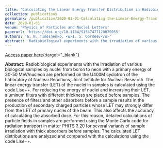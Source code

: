 ```yaml
---
title: "Calculating the Linear Energy Transfer Distribution in Radiobiological Experiments on the U400M Cyclotron"
collection: publications
permalink: /publication/2020-01-01-Calculating-the-Linear-Energy-Transfer-Distribution-in-Radiobiological-Experiments-on-the-U400M-Cyclotron
date: 2020-01-01
venue: 'Physics of Particles and Nuclei Letters'
paperurl: 'https://doi.org/10.1134/S1547477120070055'
authors: 'G. N. Timoshenko, <u>I. S. Gordeev</u>'
abstract: 'Radiobiological experiments with the irradiation of various biological samples by nuclei from boron to neon with a primary energy of 30-50 MeV/nucleon are performed on the U400M cyclotron of the Laboratory of Nuclear Reactions, Joint Institute for Nuclear Research. The linear energy transfer (LET) of the nuclei in samples is calculated using the code Lise++. For reducing the energy of nuclei and increasing their LET, aluminum filters with different thickness are placed before samples. The presence of filters and other absorbers before a sample results in the production of secondary charged particles whose LET may strongly differ from the LET of primary nuclei of the beam. This also affects the accuracy of calculating the absorbed dose. For this reason, detailed calculations of particle fields in samples are performed using the Monte Carlo code for radiation transport in matter PHITS 3.20 for several variants of sample irradiation with thick absorbers before samples. The calculated LET distributions are analyzed and compared with the calculations using the code Lise++.'
---
```


[Access paper here](https://doi.org/10.1134/S1547477120070055){:target="_blank"}

**Abstract:** Radiobiological experiments with the irradiation of various biological samples by nuclei from boron to neon with a primary energy of 30-50 MeV/nucleon are performed on the U400M cyclotron of the Laboratory of Nuclear Reactions, Joint Institute for Nuclear Research. The linear energy transfer (LET) of the nuclei in samples is calculated using the code Lise++. For reducing the energy of nuclei and increasing their LET, aluminum filters with different thickness are placed before samples. The presence of filters and other absorbers before a sample results in the production of secondary charged particles whose LET may strongly differ from the LET of primary nuclei of the beam. This also affects the accuracy of calculating the absorbed dose. For this reason, detailed calculations of particle fields in samples are performed using the Monte Carlo code for radiation transport in matter PHITS 3.20 for several variants of sample irradiation with thick absorbers before samples. The calculated LET distributions are analyzed and compared with the calculations using the code Lise++.
